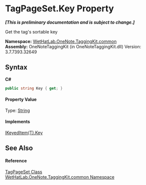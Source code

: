 # TagPageSet.Key Property 
 _**\[This is preliminary documentation and is subject to change.\]**_

Get the tag's sortable key

**Namespace:**&nbsp;<a href="bcdbab9c-63d1-48a4-6937-af53fb8d9a55.md">WetHatLab.OneNote.TaggingKit.common</a><br />**Assembly:**&nbsp;OneNoteTaggingKit (in OneNoteTaggingKit.dll) Version: 3.7.7393.32649

## Syntax

**C#**<br />
``` C#
public string Key { get; }
```


#### Property Value
Type: <a href="http://msdn2.microsoft.com/en-us/library/s1wwdcbf" target="_blank">String</a>

#### Implements
<a href="b3a4e407-a809-9a47-bbef-5e941a7e8ca9.md">IKeyedItem(T).Key</a><br />

## See Also


#### Reference
<a href="8abe04f4-0682-74c0-5557-fa48d6eff35f.md">TagPageSet Class</a><br /><a href="bcdbab9c-63d1-48a4-6937-af53fb8d9a55.md">WetHatLab.OneNote.TaggingKit.common Namespace</a><br />